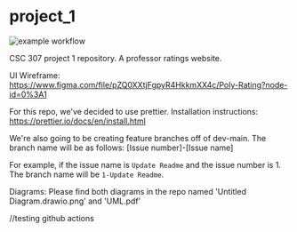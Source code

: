 # project_1

![example workflow](https://github.com/wes-curl/project_1/actions/workflows/node.js.yml/badge.svg)

CSC 307 project 1 repository. A professor ratings website.

UI Wireframe: https://www.figma.com/file/pZQ0XXtjFgpyR4HkkmXX4c/Poly-Rating?node-id=0%3A1


For this repo, we've decided to use prettier. 
Installation instructions: 
https://prettier.io/docs/en/install.html

We're also going to be creating feature branches off of dev-main. 
The branch name will be as follows:
    [Issue number]-[Issue name]

For example, if the issue name is `Update Readme` and the issue number is 1. The branch name will be `1-Update Readme`.

Diagrams:  Please find both diagrams in the repo named 'Untitled Diagram.drawio.png' and 'UML.pdf'

//testing github actions
